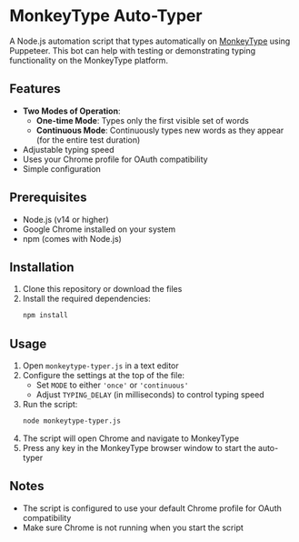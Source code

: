 # MonkeyType Auto-Typer

A Node.js automation script that types automatically on [MonkeyType](https://monkeytype.com/) using Puppeteer. This bot can help with testing or demonstrating typing functionality on the MonkeyType platform.

## Features

- **Two Modes of Operation**:
  - **One-time Mode**: Types only the first visible set of words
  - **Continuous Mode**: Continuously types new words as they appear (for the entire test duration)
- Adjustable typing speed
- Uses your Chrome profile for OAuth compatibility
- Simple configuration

## Prerequisites

- Node.js (v14 or higher)
- Google Chrome installed on your system
- npm (comes with Node.js)

## Installation

1. Clone this repository or download the files
2. Install the required dependencies:
   ```bash
   npm install
   ```

## Usage

1. Open `monkeytype-typer.js` in a text editor
2. Configure the settings at the top of the file:
   - Set `MODE` to either `'once'` or `'continuous'`
   - Adjust `TYPING_DELAY` (in milliseconds) to control typing speed
3. Run the script:
   ```bash
   node monkeytype-typer.js
   ```
4. The script will open Chrome and navigate to MonkeyType
5. Press any key in the MonkeyType browser window to start the auto-typer

## Notes

- The script is configured to use your default Chrome profile for OAuth compatibility
- Make sure Chrome is not running when you start the script

